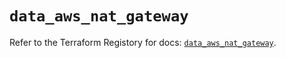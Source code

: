 # `data_aws_nat_gateway`

Refer to the Terraform Registory for docs: [`data_aws_nat_gateway`](https://registry.terraform.io/providers/hashicorp/aws/4.65.0/docs/data-sources/nat_gateway).
